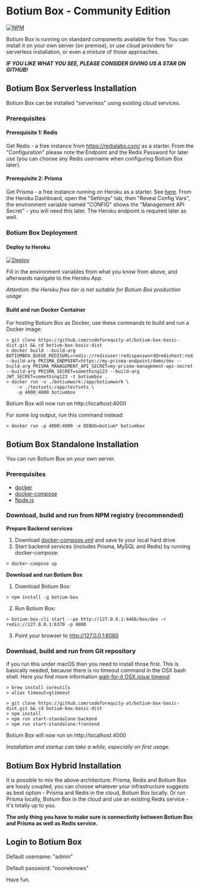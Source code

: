# Botium Box - Community Edition

[![NPM](https://nodei.co/npm/botium-box.png?downloads=true&downloadRank=true&stars=true)](https://nodei.co/npm/botium-box/)

Botium Box is running on standard components available for free. You can install it on your own server (on premise), or use cloud providers for serverless installation, or even a mixture of those approaches.

**_IF YOU LIKE WHAT YOU SEE, PLEASE CONSIDER GIVING US A STAR ON GITHUB!_**

## Botium Box Serverless Installation

Botium Box can be installed "serverless" using existing cloud services. 

### Prerequisites

#### Prerequisite 1: Redis

Get Redis - a free instance from https://redislabs.com/ as a starter. From the "Configuration" please note the Endpoint and the Redis Password for later use (you can choose any Redis username when configuring Botium Box later).

#### Prerequisite 2: Prisma

Get Prisma - a free instance running on Heroku as a starter. See [here](https://www.prisma.io/blog/heroku-integration-homihof6eifi). From the Heroku Dashboard, open the "Settings" tab, then "Reveal Config Vars", the environment variable named "CONFIG" shows the "Management API Secret" - you will need this later. The Heroku endpoint is required later as well.

### Botium Box Deployment

#### Deploy to Heroku

[![Deploy](https://www.herokucdn.com/deploy/button.svg)](https://heroku.com/deploy)

Fill in the environment variables from what you know from above, and afterwards navigate to the Heroku App.

*Attention: the Heroku free tier is not suitable for Botium Box production usage*

#### Build and run Docker Container

For hosting Botium Box as Docker, use these commands to build and run a Docker image:

```
> git clone https://github.com/codeforequity-at/botium-box-basic-dist.git && cd botium-box-basic-dist
> docker build --build-arg BOTIUMBOX_QUEUE_REDISURL=redis://redisuser:redispassword@redishost:redisport --build-arg PRISMA_ENDPOINT=https://my-prisma-endpoint/demo/dev --build-arg PRISMA_MANAGEMENT_API_SECRET=my-prisma-management-api-secret --build-arg PRISMA_SECRET=something123 --build-arg JWT_SECRET=something123 -t botiumbox .
> docker run -v ./botiumwork:/app/botiumwork \
    -v ./testsets:/app/testsets \
    -p 4000:4000 botiumbox
```

Botium Box will now run on http://localhost:4000

For some log output, run this command instead:

```
> docker run -p 4000:4000 -e DEBUG=botium* botiumbox
```

## Botium Box Standalone Installation

You can run Botium Box on your own server.

### Prerequisites

* [docker](https://www.docker.com/get-started)
* [docker-compose](https://docs.docker.com/compose/install/)
* [Node.js](https://nodejs.org/en/download/)

### Download, build and run from NPM registry (recommended)

__Prepare Backend services__

1. Download [docker-compose.yml](https://github.com/codeforequity-at/botium-box-basic-dist/blob/master/server/database/docker-compose.yml) and save to your local hard drive.
2. Start backend services (includes Prisma, MySQL and Redis) by running docker-compose:
```
> docker-compose up
```

__Download and run Botium Box__

1. Download Botium Box:
```
> npm install -g botium-box
```
2. Run Botium Box:
```
> botium-box-cli start --pe http://127.0.0.1:4466/box/dev -r redis://127.0.0.1:6379 -p 8080
```
3. Point your browser to http://127.0.0.1:8080

### Download, build and run from Git repository

if you run this under macOS then you need to install those first. This is basically needed, because
there is no timeout command in the OSX bash shell. Here you find more information [wait-for-it OSX issue timeout](https://github.com/vishnubob/wait-for-it/issues/15)
```
> brew install coreutils
> alias timeout=gtimeout
```

```
> git clone https://github.com/codeforequity-at/botium-box-basic-dist.git && cd botium-box-basic-dist
> npm install
> npm run start-standalone:backend
> npm run start-standalone:frontend
```

Botium Box will now run on http://localhost:4000

_Installation and startup can take a while, especially on first usage._

## Botium Box Hybrid Installation

It is possible to mix the above architecture: Prisma, Redis and Botium Box are loosly coupled, you can choose whatever your infrastructure suggests as best option - Prisma and Redis in the cloud, Botium Box locally. Or run Prisma locally, Botium Box in the cloud and use an existing Redis service - it's totally up to you.

__The only thing you have to make sure is connectivity between Botium Box and Prisma as well as Redis service.__

## Login to Botium Box

Default username: "admin"

Default password: "nooneknows"

Have fun.
